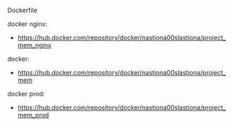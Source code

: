 Dockerfile

  docker nginx:
  - https://hub.docker.com/repository/docker/nastiona00slastiona/project_mem_nginx


  docker:
  - https://hub.docker.com/repository/docker/nastiona00slastiona/project_mem


  docker prod:
  - https://hub.docker.com/repository/docker/nastiona00slastiona/project_mem_prod
